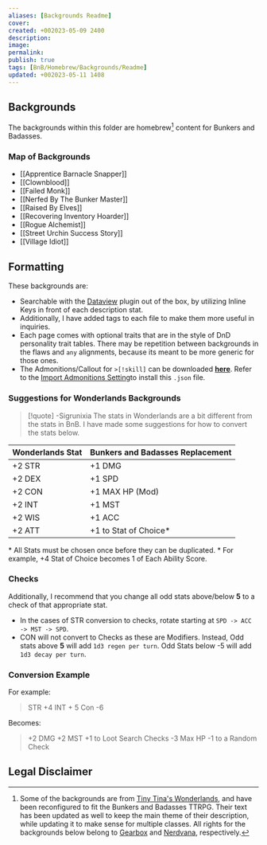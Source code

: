 ```yaml
---
aliases: [Backgrounds Readme]
cover: 
created: +002023-05-09 2400
description: 
image: 
permalink: 
publish: true
tags: [BnB/Homebrew/Backgrounds/Readme]
updated: +002023-05-11 1408
---
```


## Backgrounds

The backgrounds within this folder are homebrew[^1] content for Bunkers and Badasses. 

### Map of Backgrounds

- [[Apprentice Barnacle Snapper]]
- [[Clownblood]]
- [[Failed Monk]]
- [[Nerfed By The Bunker Master]]
- [[Raised By Elves]]
- [[Recovering Inventory Hoarder]]
- [[Rogue Alchemist]]
- [[Street Urchin Success Story]]
- [[Village Idiot]]

## Formatting

These backgrounds are:
- Searchable with the [Dataview](https://github.com/blacksmithgu/obsidian-dataview) plugin out of the box, by utilizing Inline Keys in front of each description stat. 
- Additionally, I have added tags to each file to make them more useful in inquiries.
- Each page comes with optional traits that are in the style of DnD personality trait tables. There may be repetition between backgrounds in the flaws and `any` alignments, because its meant to be more generic for those ones.
- The Admonitions/Callout for `>[!skill]` can be downloaded **[here](https://github.com/Obsidian-TTRPG-Community/Bunkers-n-Badasses-Markdown/blob/main/Backgrounds/skill-admonition.json)**. Refer to the [Import Admonitions Setting](https://plugins.javalent.com/admonitions/settings#Importing+Custom+Admonitions)to install this `.json` file.

### Suggestions for Wonderlands Backgrounds

> [!quote] -Sigrunixia
 > The stats in Wonderlands are a bit different from the stats in BnB. I have made some suggestions for how to convert the stats below.

| Wonderlands Stat | Bunkers and Badasses Replacement      |
|------------------|----------------------|
| +2 STR           | +1 DMG               |
| +2 DEX           | +1 SPD               |
| +2 CON           | +1 MAX HP (Mod)            |
| +2 INT           | +1 MST               |
| +2 WIS           | +1 ACC               |
| +2 ATT           | +1 to Stat of Choice\* |
\* All Stats must be chosen once before they can be duplicated.
\* For example, +4 Stat of Choice becomes 1 of Each Ability Score.

### Checks

Additionally, I recommend that you change all odd stats above/below **5** to a check of that appropriate stat. 
- In the cases of STR conversion to checks, rotate starting at  `SPD -> ACC -> MST -> SPD`.
- CON will not convert to Checks as these are Modifiers. Instead, Odd stats above **5** will add `1d3 regen per turn`. Odd Stats below -5 will add `1d3 decay per turn`.

### Conversion Example

For example:

> STR +4
> INT + 5
> Con -6

Becomes:

> +2 DMG
> +2 MST
> +1 to Loot Search Checks
> -3 Max HP
> -1 to a Random Check

## Legal Disclaimer

[^1]: Some of the backgrounds are from [Tiny Tina's Wonderlands](https://playwonderlands.2k.com), and have been reconfigured to fit the Bunkers and Badasses TTRPG. Their text has been updated as well to keep the main theme of their description, while updating it to make sense for multiple classes. All rights for the backgrounds below belong to [Gearbox](http://www.gearboxsoftware.com) and [Nerdvana](https://nerdvanagames.com), respectively.
